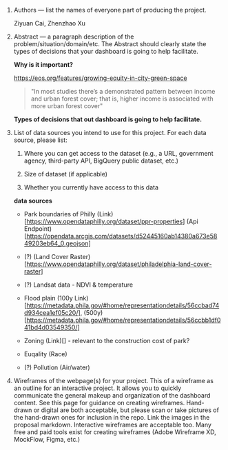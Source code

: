 1. Authors — list the names of everyone part of producing the project.

    Ziyuan Cai, Zhenzhao Xu

1. Abstract — a paragraph description of the problem/situation/domain/etc. The Abstract should clearly state the types of decisions that your dashboard is going to help facilitate.

    **Why is it important?**

    https://eos.org/features/growing-equity-in-city-green-space

    > "In most studies there’s a demonstrated pattern between income and urban forest cover; that is, higher income is associated with more urban forest cover"

    **Types of decisions that out dashboard is going to help facilitate.**



1. List of data sources you intend to use for this project. For each data source, please list:

    1. Where you can get access to the dataset (e.g., a URL, government agency, third-party API, BigQuery public dataset, etc.)

    1. Size of dataset (if applicable)

    1. Whether you currently have access to this data

    **data sources**

    - Park boundaries of Philly (Link)[https://www.opendataphilly.org/dataset/ppr-properties] (Api Endpoint)[https://opendata.arcgis.com/datasets/d52445160ab14380a673e5849203eb64_0.geojson]

    - (?) (Land Cover Raster)[https://www.opendataphilly.org/dataset/philadelphia-land-cover-raster]

    - (?) Landsat data - NDVI & temperature

    - Flood plain (100y Link)[https://metadata.phila.gov/#home/representationdetails/56ccbad74d934cea1ef05c20/], (500y)[https://metadata.phila.gov/#home/representationdetails/56ccbb1df041bd4d03549350/]

    - Zoning (Link)[] - relevant to the construction cost of park?

    - Euqality (Race)

    - (?) Pollution (Air/water)




1. Wireframes of the webpage(s) for your project. This of a wireframe as an outline for an interactive project. It allows you to quickly communicate the general makeup and organization of the dashboard content. See this page for guidance on creating wireframes. Hand-drawn or digital are both acceptable, but please scan or take pictures of the hand-drawn ones for inclusion in the repo. Link the images in the proposal markdown. Interactive wireframes are acceptable too. Many free and paid tools exist for creating wireframes (Adobe Wireframe XD, MockFlow, Figma, etc.)